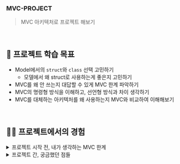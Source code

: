 ### MVC-PROJECT
> MVC 아키텍처로 프로젝트 해보기

<br>

## 📖 프로젝트 학습 목표
- Model에서의 `struct`와 `class` 선택 고민하기
  - 모델에서 왜 struct로 사용하는게 좋은지 고민하기
- MVC를 왜 안 쓰는지 대답할 수 있게 MVC 한계 파악하기
- MVC의 명령형 방식을 이해하고, 선언형 방식과 차이 생각하기
- MVC를 대체하는 아키텍처를 왜 사용하는지 MVC와 비교하여 이해해보기

<br>

## 🏃🏻 프로젝트에서의 경험
<details>
  <summary>프로젝트 시작 전, 내가 생각하는 MVC 한계</summary>
  <br>
  지금껏 내가 MVC 구조로 작성한 코드들을 생각해봤을 때의 MVC 장단점을 정리해보겠다.
  
  이 프로젝트가 끝났을 때, 이 내용과 비교해보면 좋을 거 같다.
  
  <br>
  
  장점
  
  - 비교적 다른 아키텍처에 비해 전체적인 코드를 적게 작성해도 된다.
  - 빠른 시간 내에 구현할 수 있다.

  <br>
  
  단점

  - MVC의 C, 컨트롤러의 코드가 매우 길어진다.
  - 컨트롤러가 명령을 하는 방식으로, 컨트롤러가 무거워져서 유지보수가 낮아진다.
  - 뷰와 컨트롤러 사이의 결합도가 높아, 확장성이 떨어지게 된다.
</details>


<details>
  <summary>프로젝트 간, 궁금했던 점들</summary>
  <br>
  
  ## 모델을 만들 때 처음부터 추상화를 해야할까 ?
  > 본 프로젝트에서는 '사각형', '사진', '텍스트', '원'과 같이 Shape들이 등장한다.

  > 그러나 처음에는 사각형만 필요로 하고, 점차 한 개씩 추가되는 방식인데..
  
  > 그렇다면 처음 '사각형'을 만들 때부터 추상화를 하는 게 맞을까 ?

  ### 고민의 답
  ``` swift
  나는 이번 프로젝트를 진행함에 있어서 나중에 Shape류의 도형이 추가될 걸 알고 있었다.
  그럼에도 불구하고 처음에 Rectangle에 한정하여 추상화없이 작업했다.
  추상화의 초기 필요성을 느껴보고 싶었기 때문이다.

  내가 고민한 내용이 아마 '확장성'인 것 같다.
  처음부터 확장성을 고려하며 개발을 한다는 것이 처음부터 추상화하여 작업하는 것이라 생각했다.
  나는 확장성을 고려하지 않고 개발을 했다.

  그래서 나중에 Photo 모델이 추가됐을 때
  뒤늦게 Shapable 프로토콜을 만들고, BaseShape를 둬서 모든 프로퍼티와 메소드 명을
  Rectangle에서 Shape로 바꾸었다.

  여기서 오는 리팩토링 시간이 굉장히 불편했다.
  확장성을 고려하며 개발을 하기 위해 처음부터 추상화가 가능하다면 습관을 들여야겠다.
  ```

  <br>

  ## 추상화는 어디까지 해야 할까 ?
  > 본 프로젝트에서는 '사각형', '사진', '텍스트', '원'과 같이 Shape들이 등장한다.

  > 그리고 각각의 Shape에 대한 팩토리를 만들어서 OCP 원칙을 따르게 할 것이다. 이를 구현하기 위해 ShapeCretable 프로토콜로 추상화를 해주었다. 아래는 코드이다.

  ``` swift
  protocol ShapeCreatable {
      associatedtype ShapeType: (Shapable & AlphaControllable)
      
      func makeShape() -> ShapeType
  }
  ```
  
  위와 같이 `ShapeCretable`을 만들게 되면 `Rectangle`은 문제가 없으나, `Photo`의 경우 imageURL을 받아야 하므로 문제가 생기게 된다.

  PhotoFactory에만 `func makeShape(imageURL: URL) -> Photo {}`을 만들고 컨트롤러에서 타입캐스팅을 해서 처리하는게 좋을까,
  
  아니면 불필요한 메소드라도 `ShapeCreatable`에 넣어두는게 편할까?

  ### 고민의 답
  ``` swift
  우선 내가 구현한 방법은 전자이다.
  설계를 잘하고 싶다는 것이 이번 프로젝트의 목적이었으므로 나는 불필요한 메소드를 ShapeCreatable에 넣지 않았다.
  ShapeCreatable에 넣게 되면 Rectangle과 Text도 func makeShape(imageURL: URL) -> Photo {} 을 가져야 하기 때문이다.
  
  그래서 PhotoFactory에만 추가해주었고,
  컨트롤러에서 PhotoFactory는 타입 캐스팅을 통해 위 메소드를 사용한다.

  나는 상속의 단점이 '불필요한 프로퍼티/메소드'까지 딸려오는 것이라 생각한다.
  그래서 프로토콜에 공통된 요소가 아닌 func makeShape(imageURL: URL) -> Photo {} 메소드를 넣으면,
  해당 프로토콜을 채택하는 ShapeFactory들이 구현해줘야 하니 불필요한 메소드를 없애려 했다.
  ```

</details>
